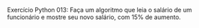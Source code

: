 Exercício Python 013: Faça um algoritmo que leia o salário de um funcionário e mostre seu novo salário, com 15% de aumento.
